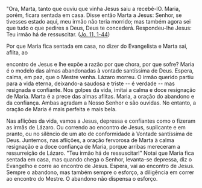 
"Ora, Marta, tanto que ouviu que vinha Jesus saiu a recebê-lO. Maria, porém, ficara sentada em casa. Disse então Marta a Jesus: Senhor, se tivesses estado aqui, meu irmão não teria morrido; mas também agora sei que tudo o que pedires a Deus, Deus te concederá. Respondeu-lhe Jesus: Teu irmão há de ressuscitar. ([Jo. 11, 1-44](https://vulgata.online/bible/Jo.11?ed=MS&vfn=MS.Jo.11.1-44:vs))

Por que Maria fica sentada em casa, no dizer do Evangelista e Marta sai, aflita, ao

encontro de Jesus e lhe expõe a razão por que chora, por que sofre? Maria é o modelo das almas abandonadas à vontade santíssima de Deus. Espera, calma, em paz, que o Mestre venha. Lázaro morreu. O irmão querido partiu para a vida eterna, deixando-a saudosa e triste -- é verdade -- mas resignada e confiante. Nos golpes da vida, imitai a calma e doce resignação de Maria. Marta é a prece das almas aflitas. Maria, a oração do abandono e da confiança. Ambas agradam a Nosso Senhor e são ouvidas. No entanto, a oração de Maria é mais perfeita e mais bela.

Nas aflições da vida, vamos a Jesus, depressa e confiantes como o fizeram as irmãs de Lázaro. Ou correndo ao encontro de Jesus, suplicante e em pranto, ou no silêncio de um ato de conformidade à Vontade santíssima de Deus. Juntemos, nas aflições, a oração fervorosa de Marta à calma resignação e a doce confiança de Maria, porque arribas mereceram a ressurreição de Lázaro. "Teu irmão há de ressuscitar!" Notai que Maria fica sentada em casa, mas quando chega o Senhor, levanta-se depressa, diz o Evangelho e corre ao encontro de Jesus. Espera, vai ao encontro de Jesus. Sempre o abandono, mas também sempre o esforço, a diligência em correr ao encontro do Mestre. O abandono não dispensa o esforço.

